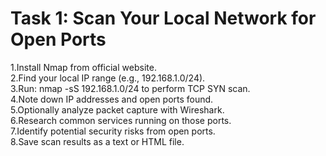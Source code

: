 # Task 1: Scan Your Local Network for Open Ports
1.Install Nmap from official website.<br>
2.Find your local IP range (e.g., 192.168.1.0/24).<br>
3.Run: nmap -sS 192.168.1.0/24 to perform TCP SYN scan.<br>
4.Note down IP addresses and open ports found.<br>
5.Optionally analyze packet capture with Wireshark.<br>
6.Research common services running on those ports.<br>
7.Identify potential security risks from open ports.<br>
8.Save scan results as a text or HTML file.<br>

